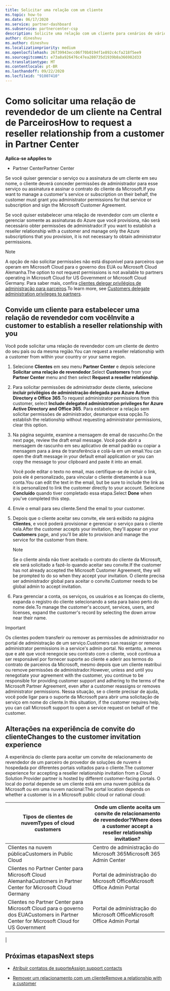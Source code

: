 ```yaml
---
title: Solicitar uma relação com um cliente
ms.topic: how-to
ms.date: 06/17/2020
ms.service: partner-dashboard
ms.subservice: partnercenter-csp
description: Solicite uma relação com um cliente para cenários de vários canais e multicanal ou se os privilégios de administrador delegado para um cliente precisarem ser restaurados.
author: dineshvu
ms.author: dineshvu
ms.localizationpriority: medium
ms.openlocfilehash: 26f39943ecc06f70b0194f1e892c4cfa218f5ee9
ms.sourcegitcommit: e73a8a926476c47ea280735d1939b8a366982d33
ms.translationtype: MT
ms.contentlocale: pt-BR
ms.lasthandoff: 09/22/2020
ms.locfileid: "91007410"
---
```

# <a name="how-to-request-a-reseller-relationship-from-a-customer-in-partner-center"></a><span data-ttu-id="eece4-103">Como solicitar uma relação de revendedor de um cliente na Central de Parceiros</span><span class="sxs-lookup"><span data-stu-id="eece4-103">How to request a reseller relationship from a customer in Partner Center</span></span>

<span data-ttu-id="eece4-104">**Aplica-se a**</span><span class="sxs-lookup"><span data-stu-id="eece4-104">**Applies to**</span></span>

- <span data-ttu-id="eece4-105">Partner Center</span><span class="sxs-lookup"><span data-stu-id="eece4-105">Partner Center</span></span>

<span data-ttu-id="eece4-106">Se você quiser gerenciar o serviço ou a assinatura de um cliente em seu nome, o cliente deverá conceder permissões de administrador para esse serviço ou assinatura e assinar o contrato do cliente da Microsoft.</span><span class="sxs-lookup"><span data-stu-id="eece4-106">If you want to manage a customer's service or subscription on their behalf, the customer must grant you administrator permissions for that service or subscription and sign the Microsoft Customer Agreement.</span></span>

<span data-ttu-id="eece4-107">Se você quiser estabelecer uma relação de revendedor com um cliente e gerenciar somente as assinaturas do Azure que você provisiona, não será necessário obter permissões de administrador.</span><span class="sxs-lookup"><span data-stu-id="eece4-107">If you want to establish a reseller relationship with a customer and manage only the Azure subscriptions that you provision, it is not necessary to obtain administrator permissions.</span></span>

>[!NOTE] 
><span data-ttu-id="eece4-108">A opção de não solicitar permissões não está disponível para parceiros que operam em Microsoft Cloud para o governo dos EUA ou Microsoft Cloud Alemanha.</span><span class="sxs-lookup"><span data-stu-id="eece4-108">The option to not request permissions is not available to partners operating in Microsoft Cloud for US Government or Microsoft Cloud Germany.</span></span> <span data-ttu-id="eece4-109">Para saber mais, confira [clientes delegar privilégios de administração para parceiros](customers-revoke-admin-privileges.md).</span><span class="sxs-lookup"><span data-stu-id="eece4-109">To learn more, see [Customers delegate administration privileges to partners](customers-revoke-admin-privileges.md).</span></span>

## <a name="invite-a-customer-to-establish-a-reseller-relationship-with-you"></a><span data-ttu-id="eece4-110">Convide um cliente para estabelecer uma relação de revendedor com você</span><span class="sxs-lookup"><span data-stu-id="eece4-110">Invite a customer to establish a reseller relationship with you</span></span>

<span data-ttu-id="eece4-111">Você pode solicitar uma relação de revendedor com um cliente de dentro do seu país ou da mesma região.</span><span class="sxs-lookup"><span data-stu-id="eece4-111">You can request a reseller relationship with a customer from within your country or your same region.</span></span>

1. <span data-ttu-id="eece4-112">Selecione **Clientes** em seu menu **Partner Center** e depois selecione **Solicitar uma relação de revendedor**.</span><span class="sxs-lookup"><span data-stu-id="eece4-112">Select **Customers** from your **Partner Center** menu and then select **Request a reseller relationship**.</span></span>

2. <span data-ttu-id="eece4-113">Para solicitar permissões de administrador deste cliente, selecione **incluir privilégios de administração delegada para Azure Active Directory e Office 365**.</span><span class="sxs-lookup"><span data-stu-id="eece4-113">To request administrator permissions from this customer, select **Include delegated administration privileges for Azure Active Directory and Office 365**.</span></span> <span data-ttu-id="eece4-114">Para estabelecer a relação sem solicitar permissões de administrador, desmarque essa opção.</span><span class="sxs-lookup"><span data-stu-id="eece4-114">To establish the relationship without requesting administrator permissions, clear this option.</span></span>

3. <span data-ttu-id="eece4-115">Na página seguinte, examine a mensagem de email de rascunho.</span><span class="sxs-lookup"><span data-stu-id="eece4-115">On the next page, review the draft email message.</span></span> <span data-ttu-id="eece4-116">Você pode abrir a mensagem de rascunho em seu aplicativo de email padrão ou copiar a mensagem para a área de transferência e colá-la em um email.</span><span class="sxs-lookup"><span data-stu-id="eece4-116">You can open the draft message in your default email application or you can copy the message to your clipboard and paste it into an email.</span></span>

   <span data-ttu-id="eece4-117">Você pode editar o texto no email, mas certifique-se de incluir o link, pois ele é personalizado, para vincular o cliente diretamente à sua conta.</span><span class="sxs-lookup"><span data-stu-id="eece4-117">You can edit the text in the email, but be sure to include the link as it is personalized to link the customer directly to your account.</span></span> <span data-ttu-id="eece4-118">Selecione **Concluído** quando tiver completado essa etapa.</span><span class="sxs-lookup"><span data-stu-id="eece4-118">Select **Done** when you've completed this step.</span></span>

4. <span data-ttu-id="eece4-119">Envie o email para seu cliente.</span><span class="sxs-lookup"><span data-stu-id="eece4-119">Send the email to your customer.</span></span>

5. <span data-ttu-id="eece4-120">Depois que o cliente aceitar seu convite, ele será exibido na página **Clientes**, e você poderá provisionar e gerenciar o serviço para o cliente nela.</span><span class="sxs-lookup"><span data-stu-id="eece4-120">After the customer accepts your invitation, they'll appear on your **Customers** page, and you'll be able to provision and manage the service for the customer from there.</span></span>

   > [!NOTE]
   > <span data-ttu-id="eece4-121">Se o cliente ainda não tiver aceitado o contrato do cliente da Microsoft, ele será solicitado a fazê-lo quando aceitar seu convite.</span><span class="sxs-lookup"><span data-stu-id="eece4-121">If the customer has not already accepted the Microsoft Customer Agreement, they will be prompted to do so when they accept your invitation.</span></span> <span data-ttu-id="eece4-122">O cliente precisa ser administrador global para aceitar o convite.</span><span class="sxs-lookup"><span data-stu-id="eece4-122">Customer needs to be global admin to accept invitation.</span></span>

6. <span data-ttu-id="eece4-123">Para gerenciar a conta, os serviços, os usuários e as licenças do cliente, expanda o registro do cliente selecionando a seta para baixo perto do nome dele.</span><span class="sxs-lookup"><span data-stu-id="eece4-123">To manage the customer's account, services, users, and licenses, expand the customer's record by selecting the down arrow near their name.</span></span>

> [!IMPORTANT]  
> <span data-ttu-id="eece4-124">Os clientes podem transferir ou remover as permissões de administrador no portal de administração de um serviço.</span><span class="sxs-lookup"><span data-stu-id="eece4-124">Customers can reassign or remove administrator permissions in a service's admin portal.</span></span> <span data-ttu-id="eece4-125">No entanto, a menos que e até que você renegocie seu contrato com o cliente, você continua a ser responsável por fornecer suporte ao cliente e aderir aos termos do contrato de parceiros da Microsoft, mesmo depois que um cliente reatribui ou remove permissões de administrador.</span><span class="sxs-lookup"><span data-stu-id="eece4-125">However, unless and until you renegotiate your agreement with the customer, you continue to be responsible for providing customer support and adhering to the terms of the Microsoft Partner Agreement, even after a customer reassigns or removes administrator permissions.</span></span> <span data-ttu-id="eece4-126">Nessa situação, se o cliente precisar de ajuda, você pode ligar para o suporte da Microsoft para abrir uma solicitação de serviço em nome do cliente.</span><span class="sxs-lookup"><span data-stu-id="eece4-126">In this situation, if the customer requires help, you can call Microsoft support to open a service request on behalf of the customer.</span></span>

## <a name="changes-to-the-customer-invitation-experience"></a><span data-ttu-id="eece4-127">Alterações na experiência de convite do cliente</span><span class="sxs-lookup"><span data-stu-id="eece4-127">Changes to the customer invitation experience</span></span>

<span data-ttu-id="eece4-128">A experiência do cliente para aceitar um convite de relacionamento de revendedor de um parceiro de provedor de soluções de nuvem é hospedada por diferentes portais voltados para o cliente.</span><span class="sxs-lookup"><span data-stu-id="eece4-128">The customer experience for accepting a reseller relationship invitation from a Cloud Solution Provider partner is hosted by different customer-facing portals.</span></span> <span data-ttu-id="eece4-129">O local do portal depende se um cliente está em uma nuvem pública da Microsoft ou em uma nuvem nacional:</span><span class="sxs-lookup"><span data-stu-id="eece4-129">The portal location depends on whether a customer is in a Microsoft public cloud or national cloud:</span></span>

|<span data-ttu-id="eece4-130">Tipos de clientes de nuvem</span><span class="sxs-lookup"><span data-stu-id="eece4-130">Types of cloud customers</span></span>  | <span data-ttu-id="eece4-131">Onde um cliente aceita um convite de relacionamento de revendedor?</span><span class="sxs-lookup"><span data-stu-id="eece4-131">Where does a customer accept a reseller relationship invitation?</span></span> |
|---------|---------
| <span data-ttu-id="eece4-132">Clientes na nuvem pública</span><span class="sxs-lookup"><span data-stu-id="eece4-132">Customers in Public Cloud</span></span> | <span data-ttu-id="eece4-133">Centro de administração do Microsoft 365</span><span class="sxs-lookup"><span data-stu-id="eece4-133">Microsoft 365 Admin Center</span></span> |
| <span data-ttu-id="eece4-134">Clientes no Partner Center para Microsoft Cloud Alemanha</span><span class="sxs-lookup"><span data-stu-id="eece4-134">Customers in Partner Center for Microsoft Cloud Germany</span></span> | <span data-ttu-id="eece4-135">Portal de administração do Microsoft Office</span><span class="sxs-lookup"><span data-stu-id="eece4-135">Microsoft Office Admin Portal</span></span> |
| <span data-ttu-id="eece4-136">Clientes no Partner Center para Microsoft Cloud para o governo dos EUA</span><span class="sxs-lookup"><span data-stu-id="eece4-136">Customers in Partner Center for Microsoft Cloud for US Government</span></span> | <span data-ttu-id="eece4-137">Portal de administração do Microsoft Office</span><span class="sxs-lookup"><span data-stu-id="eece4-137">Microsoft Office Admin Portal</span></span> |
|

## <a name="next-steps"></a><span data-ttu-id="eece4-138">Próximas etapas</span><span class="sxs-lookup"><span data-stu-id="eece4-138">Next steps</span></span>

- [<span data-ttu-id="eece4-139">Atribuir contatos de suporte</span><span class="sxs-lookup"><span data-stu-id="eece4-139">Assign support contacts</span></span>](assign-support-contacts.md)

- [<span data-ttu-id="eece4-140">Remover um relacionamento com um cliente</span><span class="sxs-lookup"><span data-stu-id="eece4-140">Remove a relationship with a customer</span></span>](remove-a-relationship.md)
